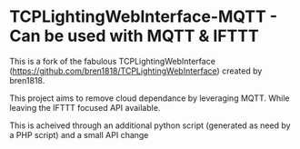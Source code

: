 # TCPLightingWebInterface-MQTT - Can be used with MQTT & IFTTT
This is a fork of the fabulous TCPLightingWebInterface (https://github.com/bren1818/TCPLightingWebInterface) created by bren1818.

This project aims to remove cloud dependance by leveraging MQTT. While leaving the IFTTT focused API available. 

This is acheived through an additional python script (generated as need by a PHP script) and  a small API change 
